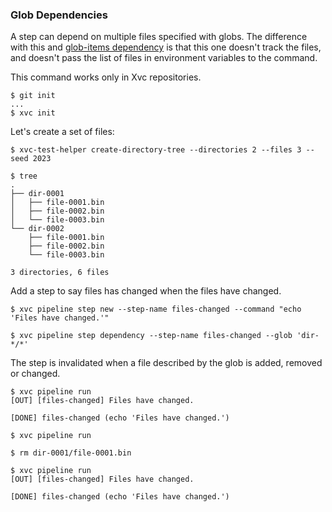 ### Glob Dependencies

A step can depend on multiple files specified with globs. The difference with
this and [glob-items dependency](./xvc-pipeline-step-dependency-glob-items.md)
is that this one doesn't track the files, and doesn't pass the list of files in
environment variables to the command.

This command works only in Xvc repositories.

```console
$ git init
...
$ xvc init
```

Let's create a set of files:

```console
$ xvc-test-helper create-directory-tree --directories 2 --files 3 --seed 2023

$ tree
.
├── dir-0001
│   ├── file-0001.bin
│   ├── file-0002.bin
│   └── file-0003.bin
└── dir-0002
    ├── file-0001.bin
    ├── file-0002.bin
    └── file-0003.bin

3 directories, 6 files

```

Add a step to say files has changed when the files have changed.

```console
$ xvc pipeline step new --step-name files-changed --command "echo 'Files have changed.'"

$ xvc pipeline step dependency --step-name files-changed --glob 'dir-*/*'

```

The step is invalidated when a file described by the glob is added, removed or changed.

```console
$ xvc pipeline run
[OUT] [files-changed] Files have changed.
 
[DONE] files-changed (echo 'Files have changed.')

$ xvc pipeline run

```

```console
$ rm dir-0001/file-0001.bin

$ xvc pipeline run
[OUT] [files-changed] Files have changed.
 
[DONE] files-changed (echo 'Files have changed.')

```
